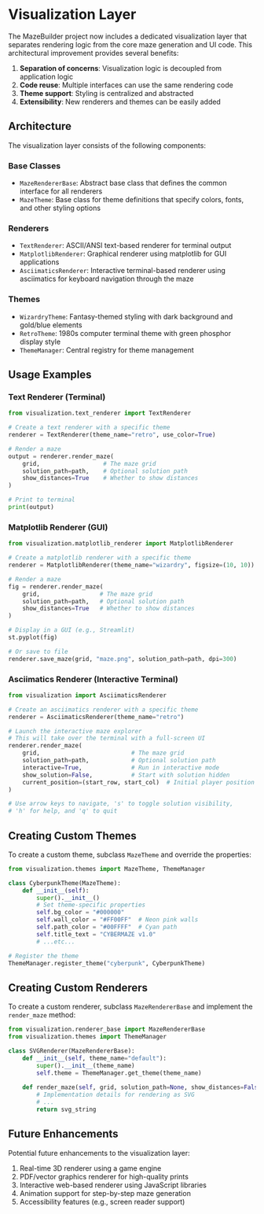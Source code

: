 # Visualization Layer

The MazeBuilder project now includes a dedicated visualization layer that separates rendering logic from the core maze generation and UI code. This architectural improvement provides several benefits:

1. **Separation of concerns**: Visualization logic is decoupled from application logic
2. **Code reuse**: Multiple interfaces can use the same rendering code
3. **Theme support**: Styling is centralized and abstracted
4. **Extensibility**: New renderers and themes can be easily added

## Architecture

The visualization layer consists of the following components:

### Base Classes

- `MazeRendererBase`: Abstract base class that defines the common interface for all renderers
- `MazeTheme`: Base class for theme definitions that specify colors, fonts, and other styling options

### Renderers

- `TextRenderer`: ASCII/ANSI text-based renderer for terminal output
- `MatplotlibRenderer`: Graphical renderer using matplotlib for GUI applications
- `AsciimaticsRenderer`: Interactive terminal-based renderer using asciimatics for keyboard navigation through the maze

### Themes

- `WizardryTheme`: Fantasy-themed styling with dark background and gold/blue elements
- `RetroTheme`: 1980s computer terminal theme with green phosphor display style
- `ThemeManager`: Central registry for theme management

## Usage Examples

### Text Renderer (Terminal)

```python
from visualization.text_renderer import TextRenderer

# Create a text renderer with a specific theme
renderer = TextRenderer(theme_name="retro", use_color=True)

# Render a maze
output = renderer.render_maze(
    grid,                  # The maze grid
    solution_path=path,    # Optional solution path
    show_distances=True    # Whether to show distances
)

# Print to terminal
print(output)
```

### Matplotlib Renderer (GUI)

```python
from visualization.matplotlib_renderer import MatplotlibRenderer

# Create a matplotlib renderer with a specific theme
renderer = MatplotlibRenderer(theme_name="wizardry", figsize=(10, 10))

# Render a maze
fig = renderer.render_maze(
    grid,                 # The maze grid
    solution_path=path,   # Optional solution path
    show_distances=True   # Whether to show distances
)

# Display in a GUI (e.g., Streamlit)
st.pyplot(fig)

# Or save to file
renderer.save_maze(grid, "maze.png", solution_path=path, dpi=300)
```

### Asciimatics Renderer (Interactive Terminal)

```python
from visualization import AsciimaticsRenderer

# Create an asciimatics renderer with a specific theme
renderer = AsciimaticsRenderer(theme_name="retro")

# Launch the interactive maze explorer
# This will take over the terminal with a full-screen UI
renderer.render_maze(
    grid,                          # The maze grid
    solution_path=path,            # Optional solution path
    interactive=True,              # Run in interactive mode
    show_solution=False,           # Start with solution hidden
    current_position=(start_row, start_col)  # Initial player position
)

# Use arrow keys to navigate, 's' to toggle solution visibility,
# 'h' for help, and 'q' to quit
```

## Creating Custom Themes

To create a custom theme, subclass `MazeTheme` and override the properties:

```python
from visualization.themes import MazeTheme, ThemeManager

class CyberpunkTheme(MazeTheme):
    def __init__(self):
        super().__init__()
        # Set theme-specific properties
        self.bg_color = "#000000"
        self.wall_color = "#FF00FF"  # Neon pink walls
        self.path_color = "#00FFFF"  # Cyan path
        self.title_text = "CYBERMAZE v1.0"
        # ...etc...

# Register the theme
ThemeManager.register_theme("cyberpunk", CyberpunkTheme)
```

## Creating Custom Renderers

To create a custom renderer, subclass `MazeRendererBase` and implement the `render_maze` method:

```python
from visualization.renderer_base import MazeRendererBase
from visualization.themes import ThemeManager

class SVGRenderer(MazeRendererBase):
    def __init__(self, theme_name="default"):
        super().__init__(theme_name)
        self.theme = ThemeManager.get_theme(theme_name)
    
    def render_maze(self, grid, solution_path=None, show_distances=False, distances=None, **kwargs):
        # Implementation details for rendering as SVG
        # ...
        return svg_string
```

## Future Enhancements

Potential future enhancements to the visualization layer:

1. Real-time 3D renderer using a game engine
2. PDF/vector graphics renderer for high-quality prints
3. Interactive web-based renderer using JavaScript libraries
4. Animation support for step-by-step maze generation
5. Accessibility features (e.g., screen reader support)